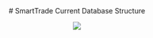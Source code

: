 
<div style="text-align: center;" markdown="1">
# SmartTrade Current Database Structure
</div>

<p align="center">
  <img src="https://github.com/NetBeans-Projects/SmartTrade-Java-Web-eCommerce-Application/blob/database/DAY%2048%20-%202025.07.15%20(Morning)%20-%20Database%20ER%20Update%20%26%20Forward%20Engineer/smart_trade.png" />
</p>
